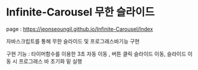 # Infinite-Carousel 무한 슬라이드 

page : https://jeonseoungil.github.io/Infinite-Carousel/Index


자바스크립트를 통해 무한 슬라이드 및 프로그래스바기능 구현

구현 기능 : 타이머함수를 이용한 3초 자동 이동 , 버튼 클릭 슬라이드 이동, 슬라이드 이동 시 프로그래스 바 초기화 밑 실행 
